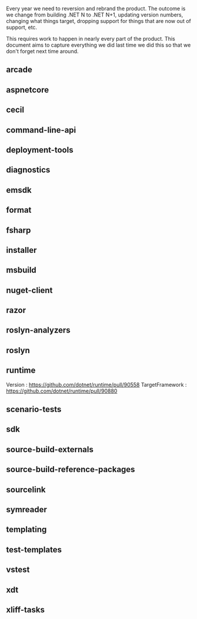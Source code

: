 Every year we need to reversion and rebrand the product.  The outcome is we change from building .NET N to .NET N+1, updating version numbers, changing what things target, dropping support for things that are now out of support, etc.

This requires work to happen in nearly every part of the product.  This document aims to capture everything we did last time we did this so that we don't forget next time around.

## arcade

## aspnetcore

## cecil

## command-line-api

## deployment-tools

## diagnostics

## emsdk

## format

## fsharp

## installer

## msbuild

## nuget-client

## razor

## roslyn-analyzers

## roslyn

## runtime
Version : https://github.com/dotnet/runtime/pull/90558
TargetFramework : https://github.com/dotnet/runtime/pull/90880

## scenario-tests

## sdk

## source-build-externals

## source-build-reference-packages

## sourcelink

## symreader

## templating

## test-templates

## vstest

## xdt

## xliff-tasks
